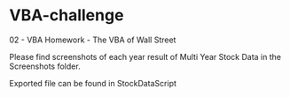 # VBA-challenge
02 - VBA Homework - The VBA of Wall Street

Please find screenshots of each year result of Multi Year Stock Data in the Screenshots folder.

Exported file can be found in StockDataScript
